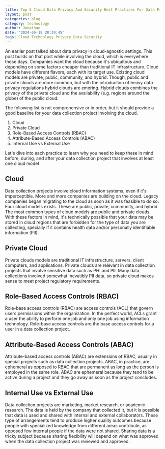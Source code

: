 ```yaml
---
title: Top 5 Cloud Data Privacy And Security Best Practices For Data Projects in 2024
layout: post
categories: blog
category: technology
author: Jonathan
date: '2024-06-18 20:39:45'
tags: Cloud Technology Privacy Data Security
---
```


An earlier post talked about data privacy in cloud-agnostic settings. This post builds on that post while involving the cloud, which is everywhere these days. Companies want the cloud because it's ubiquitous and depending on some factors cheaper than traditional IT infrastructure. Cloud models have different flavors, each with its target use. Existing cloud models are private, public, community, and hybrid. Though, public and private clouds are more common, but with the introduction of heavy data privacy regulations hybrid clouds are emering. Hybrid clouds combines the privacy of the private cloud and the availability (e.g. regions around the globe) of the public cloud. 

The following list is not comprehensive or in order, but it should provide a good baseline for your data collection project involving the cloud. 
1. Cloud
2. Private Cloud
3. Role-Based Access Controls (RBAC)
4. Attribute-Based Access Controls (ABAC) 
5. Internal Use vs External Use

Let's dive into each practice to learn why you need to keep these in mind before, during, and after your data collection project that involves at least one cloud model

## **Cloud**
Data collection projects involve cloud information systems, even if it's imperceptible. More and more companies are building on the cloud. Legacy companies began migrating to the cloud as soon as it was feasible to do so. Four cloud models exists. These are public, private, community, and hybrid. The most common types of cloud models are public and private clouds. With these factors in mind, it's technically possible that your data may be stored in cloud regions that are forbidden for the type of data you are collecting, specially if it contains health data and/or personally identifiable information (PII). 

## **Private Cloud**
Private clouds models are traditional IT infrastructure, servers, client computers, and applications. Private clouds are relevant in data collection projects that involve sensitive data such as PHI and PII. Many data collections involved somewhat inevatibly PII data, so private cloud makes sense to meet project regulatory requirements. 

## **Role-Based Access Controls (RBAC)**
Role-base access controls (RBAC) are access controls (ACL) that govern users permissions within the organization. In the perfect world, ACLs grant a user the ability to perform one job and only one job using information technology. Role-base access controls are the base access controls for a user in a data collection project. 

## **Attribute-Based Access Controls (ABAC)** 
Attribute-based access controls (ABAC) are extensions of RBAC, usually in special projects such as data collection projects. ABAC, in practice, are ephemeral as opposed to RBAC that are permanent as long as the person is employed in the same role. ABAC are ephemeral because they tend to be active during a project and they go away as soon as the project concludes.

## **Internal Use vs External Use**
Data collection projects are marketing, market research, or academic research. The data is held by the company that collected it, but it is possible that data is used and shared with internal and external collaborators. These type of arrangements tend to produce higher quality outcomes because people with specialized knowledge from different areas contribute, as opposed few internal people if the data were not shared. Sharing data is a tricky subject because sharing flexibility will depend on what was approved when the data collection project was reviewed and approved.